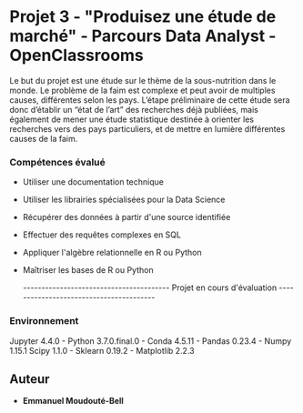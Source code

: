 # Projet 3 - "Produisez une étude de marché" - Parcours Data Analyst - OpenClassrooms

Le but du projet est une étude sur le thème de la sous-nutrition dans le monde.
Le problème de la faim est complexe et peut avoir de multiples causes, différentes selon les pays.
L’étape préliminaire de cette étude sera donc d’établir un “état de l’art” des recherches déjà publiées,
mais également de mener une étude statistique destinée à orienter les recherches vers des pays particuliers,
et de mettre en lumière différentes causes de la faim.

### Compétences évalué
- Utiliser une documentation technique
- Utiliser les librairies spécialisées pour la Data Science
- Récupérer des données à partir d'une source identifiée
- Effectuer des requêtes complexes en SQL
- Appliquer l'algèbre relationnelle en R ou Python
- Maîtriser les bases de R ou Python
  
  ---------------------------------------- Projet en cours d'évaluation ----------------------------------------

### Environnement

Jupyter 4.4.0 - Python 3.7.0.final.0 - Conda 4.5.11 - Pandas 0.23.4 - Numpy 1.15.1
Scipy 1.1.0 - Sklearn 0.19.2 - Matplotlib 2.2.3


## Auteur

* **Emmanuel Moudouté-Bell**



